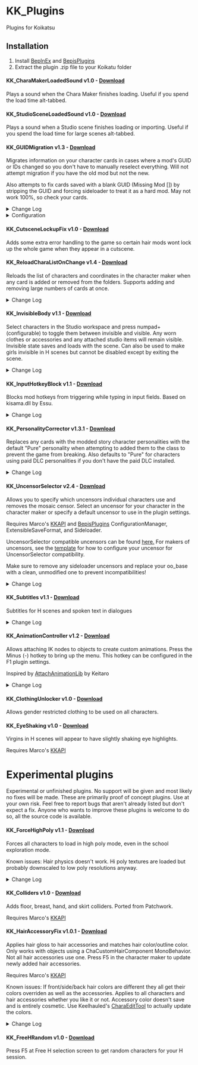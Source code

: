 # KK_Plugins
Plugins for Koikatsu

## Installation
1. Install [BepInEx](https://github.com/BepInEx/BepInEx/releases) and [BepisPlugins](https://github.com/bbepis/BepisPlugins/releases)
2. Extract the plugin .zip file to your Koikatu folder

#### KK_CharaMakerLoadedSound v1.0 - [Download](https://github.com/DeathWeasel1337/KK_Plugins/releases/download/v1/KK_CharaMakerLoadedSound.v1.0.zip)
Plays a sound when the Chara Maker finishes loading. Useful if you spend the load time alt-tabbed.

#### KK_StudioSceneLoadedSound v1.0 - [Download](https://github.com/DeathWeasel1337/KK_Plugins/releases/download/v1/KK_StudioSceneLoadedSound.v1.0.zip)
Plays a sound when a Studio scene finishes loading or importing. Useful if you spend the load time for large scenes alt-tabbed.

#### KK_GUIDMigration v1.3 - [Download](https://github.com/DeathWeasel1337/KK_Plugins/releases/download/v39/KK_GUIDMigration.v1.3.zip)
Migrates information on your character cards in cases where a mod's GUID or IDs changed so you don't have to manually reselect everything. Will not attempt migration if you have the old mod but not the new.

Also attempts to fix cards saved with a blank GUID (Missing Mod []) by stripping the GUID and forcing sideloader to treat it as a hard mod. May not work 100%, so check your cards.

<details><summary>Change Log</summary>
v1.1 Added character name for blank GUID messages<br/>
v1.2 Fixed hard coded path<br/>
v1.3 Added support for stripping extended data, fix errors resulting from missing .csv
</details>

<details><summary>Configuration</summary>
Comes preconfigured with a whole bunch of migration info. Unless I stopped maintaining it you shouldn't need to mess with this stuff.<br/>
KK_GUIDMigration.csv is a comma separated file in the form Category,Old GUID,Old ID,New GUID,New ID.<br/>
Category is the internal one used by sideloader, not the numeric category.<br/>
When the category is * only GUID migration will be attempted and whatever you put for Old/New ID will be ignored. Use only in cases where a GUID changed and the IDs stay the same.<br/>
When the category is - the extended data will be stripped and will be treated as a hard mod
</details>

#### KK_CutsceneLockupFix v1.0 - [Download](https://github.com/DeathWeasel1337/KK_Plugins/releases/download/v2/KK_CutsceneLockupFix.v1.0.zip)
Adds some extra error handling to the game so certain hair mods wont lock up the whole game when they appear in a cutscene.

#### KK_ReloadCharaListOnChange v1.4 - [Download](https://github.com/DeathWeasel1337/KK_Plugins/releases/download/v18/KK_ReloadCharaListOnChange.v1.4.zip)
Reloads the list of characters and coordinates in the character maker when any card is added or removed from the folders. Supports adding and removing large numbers of cards at once.

<details><summary>Change Log</summary>
v1.1 Fixed new coordinates saved from within the game not being handled correctly  
v1.2 Fixed error when exiting the chara maker  
v1.3 Updated for plugin compatibility  
v1.4 Studio support
</details>

#### KK_InvisibleBody v1.1 - [Download](https://github.com/DeathWeasel1337/KK_Plugins/releases/download/v7/KK_InvisibleBody.v1.1.zip)
Select characters in the Studio workspace and press numpad+ (configurable) to toggle them between invisible and visible. Any worn clothes or accessories and any attached studio items will remain visible. Invisible state saves and loads with the scene. Can also be used to make girls invisible in H scenes but cannot be disabled except by exiting the scene.

<details><summary>Change Log</summary> 
v1.1 Fixed studio items becoming visible when they were toggled off in the workspace
</details>

#### KK_InputHotkeyBlock v1.1 - [Download](https://github.com/DeathWeasel1337/KK_Plugins/releases/download/v28/KK_InputHotkeyBlock.v1.1.zip)
Blocks mod hotkeys from triggering while typing in input fields. Based on kisama.dll by Essu.

<details><summary>Change Log</summary>
v1.1 Blocks hotkeys in studio coordinate fields
</details>

#### KK_PersonalityCorrector v1.3.1 - [Download](https://github.com/DeathWeasel1337/KK_Plugins/releases/download/v38/KK_PersonalityCorrector.v1.3.1.zip)
Replaces any cards with the modded story character personalities with the default "Pure" personality when attempting to added them to the class to prevent the game from breaking. Also defaults to "Pure" for characters using paid DLC personalities if you don't have the paid DLC installed.

<details><summary>Change Log</summary>
v1.1 Updated to support missing DLC personalities<br/>
v1.2 Updated for 1221 DLC personalities<br/>
v1.3 Now corrects personalities when using the random button<br/>
v1.3.1 Removed log messages. Oops.
</details>

#### KK_UncensorSelector v2.4 - [Download](https://github.com/DeathWeasel1337/KK_Plugins/releases/download/v36/KK_UncensorSelector.v2.4.zip)
Allows you to specify which uncensors individual characters use and removes the mosaic censor. Select an uncensor for your character in the character maker or specify a default uncensor to use in the plugin settings.<br/>

Requires Marco's [KKAPI](https://github.com/ManlyMarco/KKAPI/releases) and [BepisPlugins](https://github.com/bbepis/BepisPlugins/releases) ConfigurationManager, ExtensibleSaveFormat, and Sideloader.<br/>

UncensorSelector compatible uncensors can be found [here.](https://mega.nz/#F!upYGBTAZ!S1lMalC33LYEditk7GwzgQ!n54h1KZS) For makers of uncensors, see the [template](https://github.com/DeathWeasel1337/KK_Plugins/blob/master/KK_UncensorSelector/Template.xml) for how to configure your uncensor for UncensorSelector compatibility.<br/>

Make sure to remove any sideloader uncensors and replace your oo_base with a clean, unmodified one to prevent incompatibilities!<br/>

<details><summary>Change Log</summary>
v2.0 Complete rewrite, now supports changing uncensors inside the character maker, configuring uncensor metadata in manifest.xml, demosaic, etc.<br/>
v2.1 Reduce reliance on KK_UncensorSelector Base.zipmod<br/>
v2.2 Removed the ability to specify _low assets. A matching _low asset is expected to exist for everything that requires one.<br/>
v2.3 Added some warning labels<br/>
v2.4 Fixed demosaic not working sometimes
</details>

#### KK_Subtitles v1.1 - [Download](https://github.com/DeathWeasel1337/KK_Plugins/releases/download/v23/KK_Subtitles.v1.1.zip)
Subtitles for H scenes and spoken text in dialogues

<details><summary>Change Log</summary>
v1.1 Fixed H subs not working for some people
</details>

#### KK_AnimationController v1.2 - [Download](https://github.com/DeathWeasel1337/KK_Plugins/releases/download/v27/KK_AnimationController.v1.2.zip)
Allows attaching IK nodes to objects to create custom animations. Press the Minus (-) hotkey to bring up the menu. This hotkey can be  configured in the F1 plugin settings.<br/>

Inspired by [AttachAnimationLib](http://www.hongfire.com/forum/forum/hentai-lair/hf-modding-translation/honey-select-mods/6388508-vn-game-engine-ready-games-and-utils?p=6766050#post6766050) by Keitaro  

<details><summary>Change Log</summary>
v1.1 Gimmicks can now rotate hands and feet properly<br/>
v1.2 Rotating characters doesn't break everything anymore
</details>

#### KK_ClothingUnlocker v1.0 - [Download](https://github.com/DeathWeasel1337/KK_Plugins/releases/download/v31/KK_ClothingUnlocker.v1.0.zip)
Allows gender restricted clothing to be used on all characters.

#### KK_EyeShaking v1.0 - [Download](https://github.com/DeathWeasel1337/KK_Plugins/releases/download/v38/KK_EyeShaking.v1.0.zip)
Virgins in H scenes will appear to have slightly shaking eye highlights.<br/>

Requires Marco's [KKAPI](https://github.com/ManlyMarco/KKAPI/releases)<br/>


# Experimental plugins
Experimental or unfinished plugins. No support will be given and most likely no fixes will be made. These are primarily proof of concept plugins. Use at your own risk. Feel free to report bugs that aren't already listed but don't expect a fix. Anyone who wants to improve these plugins is welcome to do so, all the source code is available.

#### KK_ForceHighPoly v1.1 - [Download](https://github.com/DeathWeasel1337/KK_Plugins/releases/download/v10/KK_ForceHighPoly.v1.1.zip)
Forces all characters to load in high poly mode, even in the school exploration mode.<br/>

Known issues: Hair physics doesn't work. Hi poly textures are loaded but probably downscaled to low poly resolutions anyway.

<details><summary>Change Log</summary>
v1.1 Fixed locking up the game after special H scenes. Added config option to disable high poly mode.
</details>

#### KK_Colliders v1.0 - [Download](https://github.com/DeathWeasel1337/KK_Plugins/releases/download/v37/KK_Colliders.v1.0.zip)
Adds floor, breast, hand, and skirt colliders. Ported from Patchwork.<br/>

Requires Marco's [KKAPI](https://github.com/ManlyMarco/KKAPI/releases)

#### KK_HairAccessoryFix v1.0.1 - [Download](https://github.com/DeathWeasel1337/KK_Plugins/releases/download/v38/KK_HairAccessoryFix.v1.0.1.zip)
Applies hair gloss to hair accessories and matches hair color/outline color. Only works with objects using a ChaCustomHairComponent MonoBehavior. Not all hair accessories use one. Press F5 in the character maker to update newly added hair accessories.<br/>

Requires Marco's [KKAPI](https://github.com/ManlyMarco/KKAPI/releases)<br/>

Known issues: If front/side/back hair colors are different they all get their colors overriden as well as the accessories. Applies to all characters and hair accessories whether you like it or not. Accessory color doesn't save and is entirely cosmetic. Use Keelhauled's [CharaEditTool](https://github.com/Keelhauled/KoikatuPlugins#readme) to actually update the colors.

<details><summary>Change Log</summary>
v1.0.1 Fixed configs, changed hotkey, made it configurable.
</details>

#### KK_FreeHRandom v1.0 - [Download](https://github.com/DeathWeasel1337/KK_Plugins/releases/download/v38/KK_FreeHRandom.v1.0.zip)
Press F5 at Free H selection screen to get random characters for your H session.
